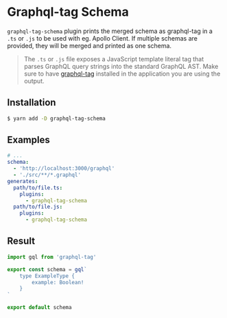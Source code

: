 # Graphql-tag Schema

`graphql-tag-schema` plugin prints the merged schema as graphql-tag in a `.ts` or `.js` to be used with eg. Apollo Client. If multiple schemas are provided, they will be merged and printed as one schema.

> The `.ts` or `.js` file exposes a JavaScript template literal tag that parses GraphQL query strings into the standard GraphQL AST. Make sure to have [graphql-tag](https://github.com/apollographql/graphql-tag) installed in the application you are using the output.

## Installation

```sh
$ yarn add -D graphql-tag-schema
```

## Examples

```yaml
# ...
schema:
  - 'http://localhost:3000/graphql'
  - './src/**/*.graphql'
generates:
  path/to/file.ts:
    plugins:
      - graphql-tag-schema
  path/to/file.js:
    plugins:
      - graphql-tag-schema
```

## Result

```typescript
import gql from 'graphql-tag'

export const schema = gql`
    type ExampleType {
        example: Boolean!
    }
`

export default schema

```

